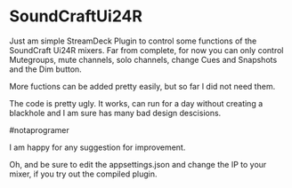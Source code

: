 # SoundCraftUi24R
Just am simple StreamDeck Plugin to control some functions of the SoundCraft Ui24R mixers.
Far from complete, for now you can only control Mutegroups, mute channels, solo channels, change Cues and Snapshots and the Dim button. 

More fuctions can be added pretty easily, but so far I did not need them.

The code is pretty ugly. It works, can run for a day without creating a blackhole and I am sure has many bad design descisions. 

#notaprogramer

I am happy for any suggestion for improvement.

Oh, and be sure to edit the appsettings.json and change the IP to your mixer, if you try out the compiled plugin.
